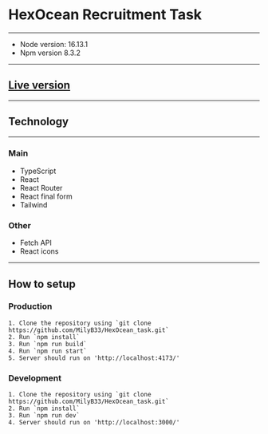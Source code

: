 # HexOcean Recruitment Task

---

- Node version: 16.13.1
- Npm version 8.3.2

---

## [Live version](https://gleeful-buttercream-f00926.netlify.app)

---

## Technology

---

### Main

- TypeScript
- React
- React Router
- React final form
- Tailwind

### Other

- Fetch API
- React icons

---

## How to setup

### Production

    1. Clone the repository using `git clone https://github.com/MilyB33/HexOcean_task.git`
    2. Run `npm install`
    3. Run `npm run build`
    4. Run `npm run start`
    5. Server should run on 'http://localhost:4173/'

### Development

    1. Clone the repository using `git clone https://github.com/MilyB33/HexOcean_task.git`
    2. Run `npm install`
    3. Run `npm run dev`
    4. Server should run on 'http://localhost:3000/'
